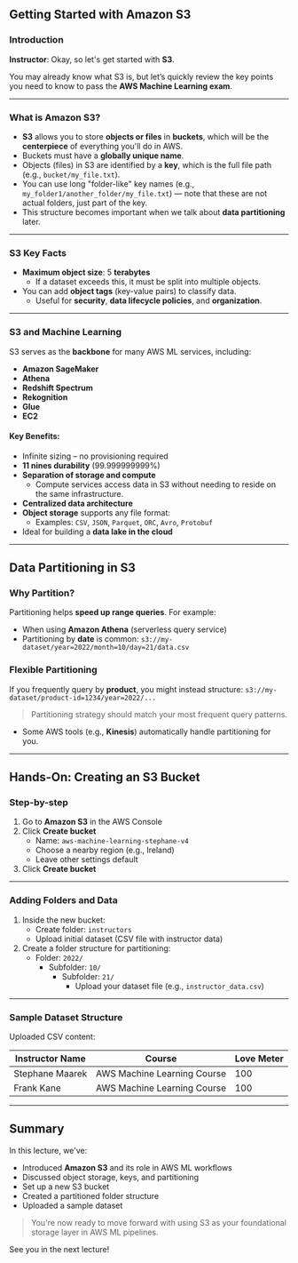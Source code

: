 ## Getting Started with Amazon S3

### Introduction

**Instructor**: Okay, so let's get started with **S3**.

You may already know what S3 is, but let’s quickly review the key points you need to know to pass the **AWS Machine Learning exam**.

---

### What is Amazon S3?

- **S3** allows you to store **objects or files** in **buckets**, which will be the **centerpiece** of everything you'll do in AWS.
- Buckets must have a **globally unique name**.
- Objects (files) in S3 are identified by a **key**, which is the full file path (e.g., `bucket/my_file.txt`).
- You can use long "folder-like" key names (e.g., `my_folder1/another_folder/my_file.txt`) — note that these are not actual folders, just part of the key.
- This structure becomes important when we talk about **data partitioning** later.

---

### S3 Key Facts

- **Maximum object size**: 5 **terabytes**
  - If a dataset exceeds this, it must be split into multiple objects.
- You can add **object tags** (key-value pairs) to classify data.
  - Useful for **security**, **data lifecycle policies**, and **organization**.

---

### S3 and Machine Learning

S3 serves as the **backbone** for many AWS ML services, including:

- **Amazon SageMaker**
- **Athena**
- **Redshift Spectrum**
- **Rekognition**
- **Glue**
- **EC2**

#### Key Benefits:
- Infinite sizing – no provisioning required
- **11 nines durability** (99.999999999%)
- **Separation of storage and compute**  
  - Compute services access data in S3 without needing to reside on the same infrastructure.
- **Centralized data architecture**
- **Object storage** supports any file format:
  - Examples: `CSV`, `JSON`, `Parquet`, `ORC`, `Avro`, `Protobuf`
- Ideal for building a **data lake in the cloud**

---

## Data Partitioning in S3

### Why Partition?

Partitioning helps **speed up range queries**. For example:

- When using **Amazon Athena** (serverless query service)
- Partitioning by **date** is common:
  `s3://my-dataset/year=2022/month=10/day=21/data.csv`

### Flexible Partitioning

If you frequently query by **product**, you might instead structure:
 `s3://my-dataset/product-id=1234/year=2022/...`

> Partitioning strategy should match your most frequent query patterns.

- Some AWS tools (e.g., **Kinesis**) automatically handle partitioning for you.

---

## Hands-On: Creating an S3 Bucket

### Step-by-step

1. Go to **Amazon S3** in the AWS Console
2. Click **Create bucket**
   - Name: `aws-machine-learning-stephane-v4`
   - Choose a nearby region (e.g., Ireland)
   - Leave other settings default
3. Click **Create bucket**

---

### Adding Folders and Data

1. Inside the new bucket:
   - Create folder: `instructors`
   - Upload initial dataset (CSV file with instructor data)
2. Create a folder structure for partitioning:
   - Folder: `2022/`
     - Subfolder: `10/`
       - Subfolder: `21/`
         - Upload your dataset file (e.g., `instructor_data.csv`)

---

### Sample Dataset Structure

Uploaded CSV content:

| Instructor Name   | Course                       | Love Meter |
|-------------------|-------------------------------|-------------|
| Stephane Maarek   | AWS Machine Learning Course  | 100         |
| Frank Kane        | AWS Machine Learning Course  | 100         |

---

## Summary

In this lecture, we've:

- Introduced **Amazon S3** and its role in AWS ML workflows
- Discussed object storage, keys, and partitioning
- Set up a new S3 bucket
- Created a partitioned folder structure
- Uploaded a sample dataset

> You're now ready to move forward with using S3 as your foundational storage layer in AWS ML pipelines.

See you in the next lecture!
